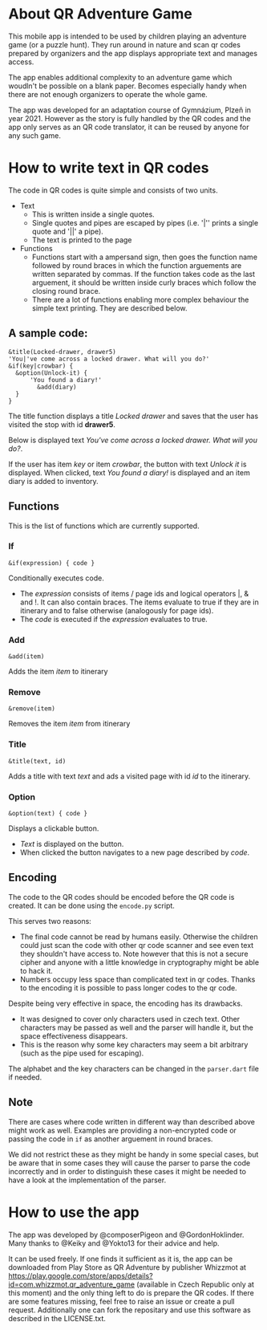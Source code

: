 About QR Adventure Game
=======================

This mobile app is intended to be used by children playing an adventure game (or a puzzle hunt). They run around in nature and scan qr codes prepared by organizers and the app displays appropriate text and manages access.

The app enables additional complexity to an adventure game which woudln't be possible on a blank paper. Becomes especially handy when there are not enough organizers to operate the whole game.

The app was developed for an adaptation course of Gymnázium, Plzeň in year 2021. However as the story is fully handled by the QR codes and the app only serves as an QR code translator, it can be reused by anyone for any such game.

How to write text in QR codes
=============================
The code in QR codes is quite simple and consists of two units.

+ Text
  + This is written inside a single quotes.
  + Single quotes and pipes are escaped by pipes (i.e. '|'' prints a single quote and '||' a pipe).
  + The text is printed to the page
+ Functions
  + Functions start with a ampersand sign, then goes the function name followed by round braces in which the function arguements are written separated by commas. If the function takes code as the last arguement, it should be written inside curly braces which follow the closing round brace.
  + There are a lot of functions enabling more complex behaviour the simple text printing. They are described below.

A sample code:
--------------

```
&title(Locked-drawer, drawer5)
'You|'ve come across a locked drawer. What will you do?'
&if(key|crowbar) {
  &option(Unlock-it) {
	  'You found a diary!'
		&add(diary)
  }
}
```

The title function displays a title *Locked drawer* and saves that the user has visited the stop with id **drawer5**.

Below is displayed text *You've come across a locked drawer. What will you do?*.

If the user has item *key* or item *crowbar*, the button with text *Unlock it* is displayed. When clicked, text *You found a diary!* is displayed and an item diary is added to inventory.

Functions
---------

This is the list of functions which are currently supported.

### If
`&if(expression) { code }`

Conditionally executes code.

+ The *expression* consists of items / page ids and logical operators |, & and !. It can also contain braces. The items evaluate to true if they are in itinerary and to false otherwise (analogously for page ids).
+ The *code* is executed if the *expression* evaluates to true.

### Add
`&add(item)`

Adds the item *item* to itinerary

### Remove
`&remove(item)`

Removes the item *item* from itinerary

### Title
`&title(text, id)`

Adds a title with text *text* and ads a visited page with id *id* to the itinerary.

### Option
`&option(text) { code }`

Displays a clickable button.

+ *Text* is displayed on the button.
+ When clicked the button navigates to a new page described by *code*.

Encoding
--------
The code to the QR codes should be encoded before the QR code is created. It can be done using the `encode.py` script.

This serves two reasons:

+ The final code cannot be read by humans easily. Otherwise the children could just scan the code with other qr code scanner and see even text they shouldn't have access to. Note however that this is not a secure cipher and anyone with a little knowledge in cryptography might be able to hack it.
+ Numbers occupy less space than complicated text in qr codes. Thanks to the encoding it is possible to pass longer codes to the qr code.

Despite being very effective in space, the encoding has its drawbacks.

+ It was designed to cover only characters used in czech text. Other characters may be passed as well and the parser will handle it, but the space effectiveness disappears.
+ This is the reason why some key characters may seem a bit arbitrary (such as the pipe used for escaping).

The alphabet and the key characters can be changed in the `parser.dart` file if needed.

Note
----
There are cases where code written in different way than described above might work as well. Examples are providing a non-encrypted code or passing the code in `if` as another arguement in round braces.

We did not restrict these as they might be handy in some special cases, but be aware that in some cases they will cause the parser to parse the code incorrectly and in order to distinguish these cases it might be needed to have a look at the implementation of the parser.

How to use the app
==================

The app was developed by @composerPigeon and @GordonHoklinder. Many thanks to @Keiky and @Yokto13 for their advice and help.

It can be used freely. If one finds it sufficient as it is, the app can be downloaded from Play Store as QR Adventure by publisher Whizzmot at https://play.google.com/store/apps/details?id=com.whizzmot.qr_adventure_game (available in Czech Republic only at this moment) and the only thing left to do is prepare the QR codes. If there are some features missing, feel free to raise an issue or create a pull request. Additionally one can fork the repositary and use this software as described in the LICENSE.txt.
